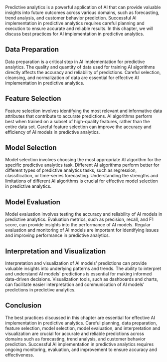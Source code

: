 

Predictive analytics is a powerful application of AI that can provide valuable insights into future outcomes across various domains, such as forecasting, trend analysis, and customer behavior prediction. Successful AI implementation in predictive analytics requires careful planning and execution to ensure accurate and reliable results. In this chapter, we will discuss best practices for AI implementation in predictive analytics.

Data Preparation
----------------

Data preparation is a critical step in AI implementation for predictive analytics. The quality and quantity of data used for training AI algorithms directly affects the accuracy and reliability of predictions. Careful selection, cleansing, and normalization of data are essential for effective AI implementation in predictive analytics.

Feature Selection
-----------------

Feature selection involves identifying the most relevant and informative data attributes that contribute to accurate predictions. AI algorithms perform best when trained on a subset of high-quality features, rather than the entire data set. Careful feature selection can improve the accuracy and efficiency of AI models in predictive analytics.

Model Selection
---------------

Model selection involves choosing the most appropriate AI algorithm for the specific predictive analytics task. Different AI algorithms perform better for different types of predictive analytics tasks, such as regression, classification, or time-series forecasting. Understanding the strengths and limitations of different AI algorithms is crucial for effective model selection in predictive analytics.

Model Evaluation
----------------

Model evaluation involves testing the accuracy and reliability of AI models in predictive analytics. Evaluation metrics, such as precision, recall, and F1 score, can provide insights into the performance of AI models. Regular evaluation and monitoring of AI models are important for identifying issues and improving performance in predictive analytics.

Interpretation and Visualization
--------------------------------

Interpretation and visualization of AI models' predictions can provide valuable insights into underlying patterns and trends. The ability to interpret and understand AI models' predictions is essential for making informed data-driven decisions. Visualization tools, such as dashboards and charts, can facilitate easier interpretation and communication of AI models' predictions in predictive analytics.

Conclusion
----------

The best practices discussed in this chapter are essential for effective AI implementation in predictive analytics. Careful planning, data preparation, feature selection, model selection, model evaluation, and interpretation and visualization are crucial for accurate and reliable predictions across domains such as forecasting, trend analysis, and customer behavior prediction. Successful AI implementation in predictive analytics requires ongoing monitoring, evaluation, and improvement to ensure accuracy and effectiveness.
